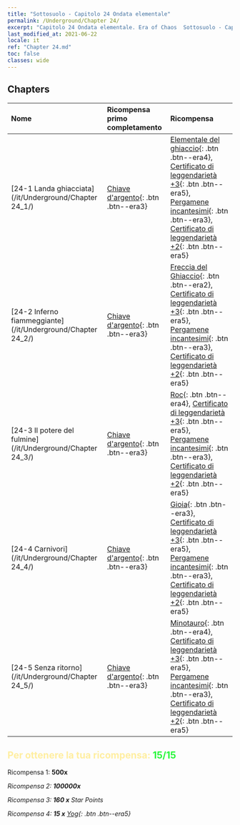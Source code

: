 ```yaml
---
title: "Sottosuolo - Capitolo 24 Ondata elementale"
permalink: /Underground/Chapter 24/
excerpt: "Capitolo 24 Ondata elementale. Era of Chaos  Sottosuolo - Capitolo 24. Ondata elementale"
last_modified_at: 2021-06-22
locale: it
ref: "Chapter 24.md"
toc: false
classes: wide
---
```


## Chapters

  | Nome |  Ricompensa primo completamento | Ricompensa |
  |:------------|:------------|:------------| 
  | [24-1 Landa ghiacciata](/it/Underground/Chapter 24_1/) | [Chiave d'argento](/ItemsIT/con_693/){: .btn .btn--era3} | [Elementale del ghiaccio](/ItemsIT/unt_264/){: .btn .btn--era4}, [Certificato di leggendarietà +3](/ItemsIT/mat_88/){: .btn .btn--era5}, [Pergamene incantesimi](/ItemsIT/con_694/){: .btn .btn--era3}, [Certificato di leggendarietà +2](/ItemsIT/mat_81/){: .btn .btn--era5} |
  | [24-2 Inferno fiammeggiante](/it/Underground/Chapter 24_2/) | [Chiave d'argento](/ItemsIT/con_693/){: .btn .btn--era3} | [Freccia del Ghiaccio](/ItemsIT/her_431/){: .btn .btn--era2}, [Certificato di leggendarietà +3](/ItemsIT/mat_88/){: .btn .btn--era5}, [Pergamene incantesimi](/ItemsIT/con_694/){: .btn .btn--era3}, [Certificato di leggendarietà +2](/ItemsIT/mat_81/){: .btn .btn--era5} |
  | [24-3 Il potere del fulmine](/it/Underground/Chapter 24_3/) | [Chiave d'argento](/ItemsIT/con_693/){: .btn .btn--era3} | [Roc](/ItemsIT/unt_221/){: .btn .btn--era4}, [Certificato di leggendarietà +3](/ItemsIT/mat_88/){: .btn .btn--era5}, [Pergamene incantesimi](/ItemsIT/con_694/){: .btn .btn--era3}, [Certificato di leggendarietà +2](/ItemsIT/mat_81/){: .btn .btn--era5} |
  | [24-4 Carnivori](/it/Underground/Chapter 24_4/) | [Chiave d'argento](/ItemsIT/con_693/){: .btn .btn--era3} | [Gioia](/ItemsIT/her_424/){: .btn .btn--era3}, [Certificato di leggendarietà +3](/ItemsIT/mat_88/){: .btn .btn--era5}, [Pergamene incantesimi](/ItemsIT/con_694/){: .btn .btn--era3}, [Certificato di leggendarietà +2](/ItemsIT/mat_81/){: .btn .btn--era5} |
  | [24-5 Senza ritorno](/it/Underground/Chapter 24_5/) | [Chiave d'argento](/ItemsIT/con_693/){: .btn .btn--era3} | [Minotauro](/ItemsIT/unt_248/){: .btn .btn--era4}, [Certificato di leggendarietà +3](/ItemsIT/mat_88/){: .btn .btn--era5}, [Pergamene incantesimi](/ItemsIT/con_694/){: .btn .btn--era3}, [Certificato di leggendarietà +2](/ItemsIT/mat_81/){: .btn .btn--era5} |


## <span style="color: #ffeea0">Per ottenere la tua ricompensa: </span><span style="color: #27f73a">15/15</span>

 Ricompensa 1:  **500x** <i class="fas fa-gem"/>

 Ricompensa 2:  **100000x** <i class="fas fa-coins"/>

 Ricompensa 3: **160 x** Star Points

 Ricompensa 4: **15 x** [Yog](/ItemsIT/her_377/){: .btn .btn--era5}

